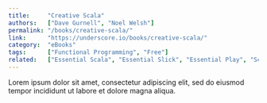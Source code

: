 ```yaml
---
title:     "Creative Scala"
authors:   ["Dave Gurnell", "Noel Welsh"]
permalink: "/books/creative-scala/"
link:      "https://underscore.io/books/creative-scala/"
category:  "eBooks"
tags:      ["Functional Programming", "Free"]
related:   ["Essential Scala", "Essential Slick", "Essential Play", "Scala with Cats", "The Type Astronaut's Guide to Shapeless"]
---
```


Lorem ipsum dolor sit amet, consectetur adipiscing elit, sed do eiusmod tempor incididunt ut labore et dolore magna aliqua.
